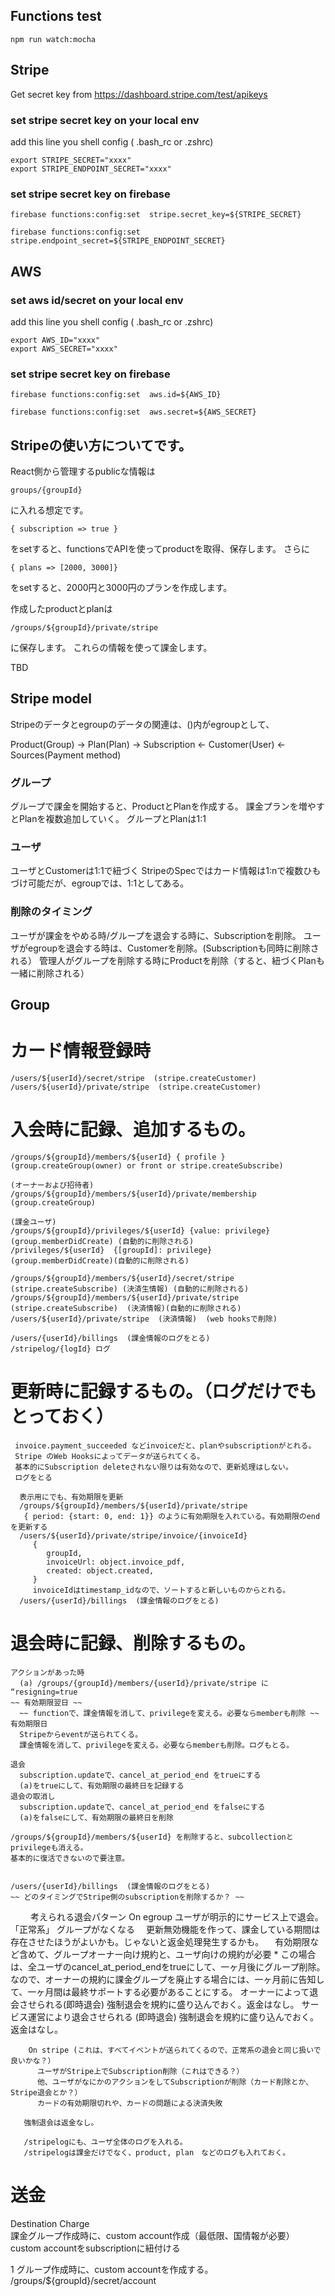 
## Functions test

```
npm run watch:mocha
```

## Stripe

Get secret key from https://dashboard.stripe.com/test/apikeys

### set stripe secret key on your local env

add this line you shell config ( .bash_rc or .zshrc)

```
export STRIPE_SECRET="xxxx"
export STRIPE_ENDPOINT_SECRET="xxxx"

```

### set stripe secret key on firebase

```
firebase functions:config:set  stripe.secret_key=${STRIPE_SECRET}

firebase functions:config:set  stripe.endpoint_secret=${STRIPE_ENDPOINT_SECRET}

```

## AWS

### set aws id/secret on your local env

add this line you shell config ( .bash_rc or .zshrc)

```
export AWS_ID="xxxx"
export AWS_SECRET="xxxx"

```

### set stripe secret key on firebase

```
firebase functions:config:set  aws.id=${AWS_ID}

firebase functions:config:set  aws.secret=${AWS_SECRET}

```



## Stripeの使い方についてです。

React側から管理するpublicな情報は

```
groups/{groupId}
```

に入れる想定です。
```
{ subscription => true }
```

をsetすると、functionsでAPIを使ってproductを取得、保存します。
さらに
```
{ plans => [2000, 3000]}
```
をsetすると、2000円と3000円のプランを作成します。

作成したproductとplanは
```
/groups/${groupId}/private/stripe
```
に保存します。
これらの情報を使って課金します。

TBD


## Stripe model

Stripeのデータとegroupのデータの関連は、()内がegroupとして、

Product(Group) -> Plan(Plan)  -> Subscription <- Customer(User) <- Sources(Payment method)


### グループ
グループで課金を開始すると、ProductとPlanを作成する。
課金プランを増やすとPlanを複数追加していく。
グループとPlanは1:1

### ユーザ
ユーザとCustomerは1:1で紐づく
StripeのSpecではカード情報は1:nで複数ひもづけ可能だが、egroupでは、1:1としてある。

### 削除のタイミング

ユーザが課金をやめる時/グループを退会する時に、Subscriptionを削除。
ユーザがegroupを退会する時は、Customerを削除。(Subscriptionも同時に削除される）
管理人がグループを削除する時にProductを削除（すると、紐づくPlanも一緒に削除される）

## Group

# カード情報登録時
    /users/${userId}/secret/stripe  (stripe.createCustomer)
    /users/${userId}/private/stripe  (stripe.createCustomer)

# 入会時に記録、追加するもの。
    /groups/${groupId}/members/${userId} { profile } (group.createGroup(owner) or front or stripe.createSubscribe)

    (オーナーおよび招待者)
    /groups/${groupId}/members/${userId}/private/membership   (group.createGroup)

    (課金ユーザ)
    /groups/${groupId}/privileges/${userId} {value: privilege}  (group.memberDidCreate) (自動的に削除される)
    /privileges/${userId}  {[groupId]: privilege}   (group.memberDidCreate)(自動的に削除される)

    /groups/${groupId}/members/${userId}/secret/stripe (stripe.createSubscribe) (決済生情報) (自動的に削除される)
    /groups/${groupId}/members/${userId}/private/stripe (stripe.createSubscribe)  (決済情報)(自動的に削除される)
    /users/${userId}/private/stripe  (決済情報)  (web hooksで削除)
    
    /users/{userId}/billings  (課金情報のログをとる)
    /stripelog/{logId} ログ

# 更新時に記録するもの。（ログだけでもとっておく）
     invoice.payment_succeeded などinvoiceだと、planやsubscriptionがとれる。
     Stripe のWeb Hooksによってデータが送られてくる。
     基本的にSubscription deleteされない限りは有効なので、更新処理はしない。
     ログをとる

      表示用にでも、有効期限を更新
      /groups/${groupId}/members/${userId}/private/stripe
       { period: {start: 0, end: 1}} のように有効期限を入れている。有効期限のendを更新する
      /users/${userId}/private/stripe/invoice/{invoiceId}
         {
            groupId,
            invoiceUrl: object.invoice_pdf,
            created: object.created,
         }
         invoiceIdはtimestamp_idなので、ソートすると新しいものからとれる。
      /users/{userId}/billings  (課金情報のログをとる)
      
# 退会時に記録、削除するもの。
    アクションがあった時
      (a) /groups/{groupId}/members/{userId}/private/stripe に “resigning=true
    ~~ 有効期限翌日 ~~
      ~~ functionで、課金情報を消して、privilegeを変える。必要ならmemberも削除 ~~
    有効期限日
      Stripeからeventが送られてくる。
      課金情報を消して、privilegeを変える。必要ならmemberも削除。ログもとる。

    退会
      subscription.updateで、cancel_at_period_end をtrueにする
      (a)をtrueにして、有効期限の最終日を記録する
    退会の取消し
      subscription.updateで、cancel_at_period_end をfalseにする
      (a)をfalseにして、有効期限の最終日を削除

    /groups/${groupId}/members/${userId} を削除すると、subcollectionと privilegeも消える。
    基本的に復活できないので要注意。


    /users/{userId}/billings  (課金情報のログをとる)
    ~~ どのタイミングでStripe側のsubscriptionを削除するか？ ~~

      

　　  考えられる退会パターン
        On egroup
          ユーザが明示的にサービス上で退会。「正常系」
          グループがなくなる
          　更新無効機能を作って、課金している期間は存在させたほうがよいかも。じゃないと返金処理発生するかも。
          　有効期限など含めて、グループオーナー向け規約と、ユーザ向けの規約が必要
            * この場合は、全ユーザのcancel_at_period_endをtrueにして、一ヶ月後にグループ削除。
            なので、オーナーの規約に課金グループを廃止する場合には、一ヶ月前に告知して、一ヶ月間は最終サポートする必要があることにする。
          オーナーによって退会させられる(即時退会)
            強制退会を規約に盛り込んでおく。返金はなし。
          サービス運営により退会させられる (即時退会)
            強制退会を規約に盛り込んでおく。返金はなし。
          
        On stripe (これは、すべてイベントが送られてくるので、正常系の退会と同じ扱いで良いかな？）
          ユーザがStripe上でSubscription削除（これはできる？）
          他、ユーザがなにかのアクションをしてSubscriptionが削除（カード削除とか、Stripe退会とか？）
          カードの有効期限切れや、カードの問題による決済失敗

       強制退会は返金なし。

       /stripelogにも、ユーザ全体のログを入れる。
       /stripelogは課金だけでなく、product, plan　などのログも入れておく。
       


# 送金
  Destination Charge	
    課金グループ作成時に、custom account作成（最低限、国情報が必要）
    custom accountをsubscriptionに紐付ける

  1 グループ作成時に、custom accountを作成する。
    /groups/${groupId}/secret/account